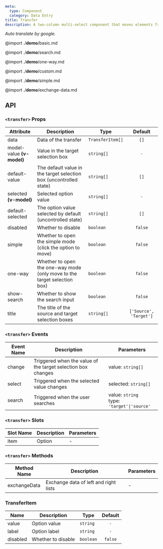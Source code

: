 ```yaml
meta:
  type: Component
  category: Data Entry
title: Transfer
description: A two-column multi-select component that moves elements from one column to another in real time.
```

*Auto translate by google.*

@import ./__demo__/basic.md

@import ./__demo__/search.md

@import ./__demo__/one-way.md

@import ./__demo__/custom.md

@import ./__demo__/simple.md

@import ./__demo__/exchange-data.md
## API


### `<transfer>` Props

|Attribute|Description|Type|Default|
|---|---|---|:---:|
|data|Data of the transfer|`TransferItem[]`|`[]`|
|model-value **(v-model)**|Value in the target selection box|`string[]`|`-`|
|default-value|The default value in the target selection box (uncontrolled state)|`string[]`|`[]`|
|selected **(v-model)**|Selected option value|`string[]`|`-`|
|default-selected|The option value selected by default (uncontrolled state)|`string[]`|`[]`|
|disabled|Whether to disable|`boolean`|`false`|
|simple|Whether to open the simple mode (click the option to move)|`boolean`|`false`|
|one-way|Whether to open the one-way mode (only move to the target selection box)|`boolean`|`false`|
|show-search|Whether to show the search input|`boolean`|`false`|
|title|The title of the source and target selection boxes|`string[]`|`['Source', 'Target']`|
### `<transfer>` Events

|Event Name|Description|Parameters|
|---|---|---|
|change|Triggered when the value of the target selection box changes|value: `string[]`|
|select|Triggered when the selected value changes|selected: `string[]`|
|search|Triggered when the user searches|value: `string`<br>type: `'target'\|'source'`|
### `<transfer>` Slots

|Slot Name|Description|Parameters|
|---|---|---|
|item|Option|-|

### `<transfer>` Methods

|Method Name|Description|Parameters|
|---|---|---|
|exchangeData|Exchange data of left and right lists|-|

### TransferItem

|Name|Description|Type|Default|
|---|---|---|:---:|
|value|Option value|`string`|`-`|
|label|Option label|`string`|`-`|
|disabled|Whether to disable|`boolean`|`false`|


